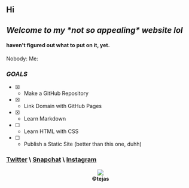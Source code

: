 ## Hi
## *Welcome to my \*not so appealing\* website lol*

#### haven't figured out what to put on it, yet.



Nobody:
Me:

### *GOALS*
- [x] - Make a GitHub Repository
- [x] - Link Domain with GitHub Pages
- [x] - Learn Markdown
- [ ] - Learn HTML with CSS
- [ ] - Publish a Static Site (better than this one, duhh)

### [Twitter](https://twitter.com/lltejasll) \ [Snapchat](https://snapchat.com/add/lltejasll) \ [Instagram](https://instagram.com/lltejasll)


<p align="center">
  <img src="http://s.4cdn.org/image/title/105.gif">
  <br>
  <b>&copy;tejas</b>
</p>
